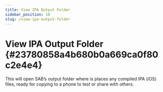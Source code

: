 ```yaml
---
title: View IPA Output Folder
sidebar_position: 10
slug: /view-ipa-output-folder
---
```


# View IPA Output Folder {#23780858a4b680b0a669ca0f80c2e4e4}

This will open SAB’s output folder where is places any compiled IPA (iOS) files, ready for copying to a phone to test or share with others.

